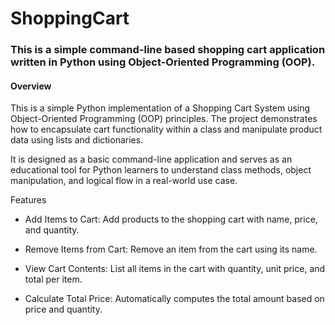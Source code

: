 # ShoppingCart
### This is a simple command-line based shopping cart application written in Python using Object-Oriented Programming (OOP). 

####  Overview
This is a simple Python implementation of a Shopping Cart System using Object-Oriented Programming (OOP) principles. The project demonstrates how to encapsulate cart functionality within a class and manipulate product data using lists and dictionaries.

It is designed as a basic command-line application and serves as an educational tool for Python learners to understand class methods, object manipulation, and logical flow in a real-world use case.

Features

- Add Items to Cart: 
 Add products to the shopping cart with name, price, and quantity.

- Remove Items from Cart: 
Remove an item from the cart using its name.

- View Cart Contents: 
List all items in the cart with quantity, unit price, and total per item.

- Calculate Total Price: 
Automatically computes the total amount based on price and quantity.


